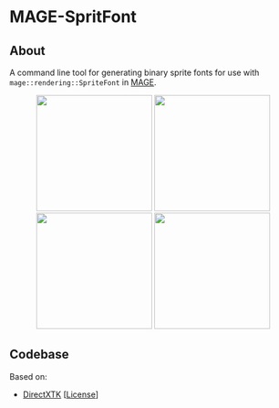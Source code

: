 # MAGE-SpritFont

## About
A command line tool for generating binary sprite fonts for use with `mage::rendering::SpriteFont` in [MAGE](https://github.com/matt77hias/MAGE).

<p align="center">
<img src="res/calibri.png" width="203">
<img src="res/comicsansms.png" width="203">
<img src="res/consolas.png" width="203">
<img src="res/calibri.png" width="203">
</p>

## Codebase
Based on:
* [DirectXTK](https://github.com/Microsoft/DirectXTK) [[License](https://github.com/matt77hias/MAGE-SpritFont/blob/master/LICENSE.txt)]
